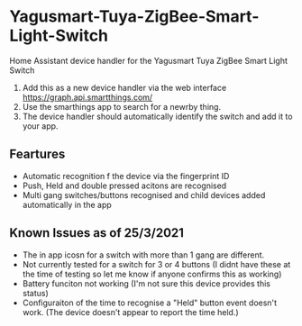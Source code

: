 # Yagusmart-Tuya-ZigBee-Smart-Light-Switch
Home Assistant device handler for the Yagusmart Tuya ZigBee Smart Light Switch

1. Add this as a new device handler via the web interface https://graph.api.smartthings.com/
2. Use the smarthings app to search for a newrby thing. 
3. The device handler should automatically identify the switch and add it to your app.

Feartures
-------------------------------------------

- Automatic recognition f the device via the fingerprint ID
- Push, Held and double pressed acitons are recognised
- Multi gang switches/buttons recognised and child devices added automatically in the app

Known Issues as of 25/3/2021
-------------------------------------------

- The in app icosn for a switch with more than 1 gang are different.
- Not currently tested for a switch for 3 or 4 buttons (I didnt have these at the time of testing so let me know if anyone confirms this as working)
- Battery funciton not working (I'm not sure this device provides this status)
- Configuraiton of the time to recognise a "Held" button event doesn't work. (The device doesn't appear to report the time held.)

